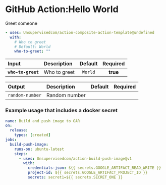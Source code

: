 <!-- start title -->

# GitHub Action:Hello World

<!-- end title -->
<!-- start description -->

Greet someone

<!-- end description -->
<!-- start contents -->
<!-- end contents -->
<!-- start usage -->

```yaml
- uses: Unsupervisedcom/action-composite-action-template@undefined
  with:
    # Who to greet
    # Default: World
    who-to-greet: ""
```

<!-- end usage -->
   <!-- start inputs -->

| **Input**          | **Description** | **Default** | **Required** |
| :----------------- | :-------------- | :---------: | :----------: |
| **`who-to-greet`** | Who to greet    |   `World`   |   **true**   |

<!-- end inputs -->
   <!-- start outputs -->

| **Output**      | **Description** | **Default** | **Required** |
| :-------------- | :-------------- | ----------- | ------------ |
| `random-number` | Random number   |             |              |

<!-- end outputs -->
   <!-- start examples -->

### Example usage that includes a docker secret

```yaml
name: Build and push image to GAR
on:
  release:
    types: [created]
jobs:
  build-push-image:
    runs-on: ubuntu-latest
    steps:
      - uses: Unsupervisedcom/action-build-push-image@v1
        with:
          credentials-json: ${{ secrets.GOOGLE_ARTIFACT_READ_WRITE }}
          project-id: ${{ secrets.GOOGLE_ARTIFACT_PROJECT_ID }}
          secrets: secret1=${{ secrets.SECRET_ONE }}
```

<!-- end examples -->
<!-- start [.github/ghdocs/examples/] -->
<!-- end [.github/ghdocs/examples/] -->

